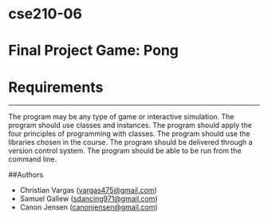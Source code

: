 # cse210-06

# Final Project Game: Pong

# Requirements
---
The program may be any type of game or interactive simulation.
The program should use classes and instances.
The program should apply the four principles of programming with classes.
The program should use the libraries chosen in the course.
The program should be delivered through a version control system.
The program should be able to be run from the command line.

##Authors
* Christian Vargas (vargas475@gmail.com)
* Samuel Gallew (sdancing971@gmail.com)
* Canon Jensen (canonjensen@gmail.com)
